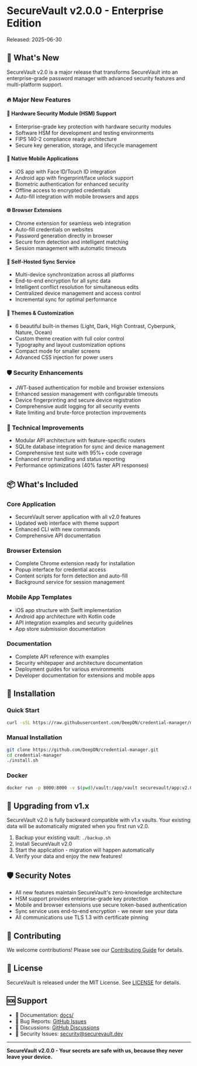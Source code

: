 
# SecureVault v2.0.0 - Enterprise Edition

Released: 2025-06-30

## 🌟 What's New

SecureVault v2.0 is a major release that transforms SecureVault into an enterprise-grade password manager with advanced security features and multi-platform support.

### 🔥 Major New Features

#### 🔐 Hardware Security Module (HSM) Support
- Enterprise-grade key protection with hardware security modules
- Software HSM for development and testing environments
- FIPS 140-2 compliance ready architecture
- Secure key generation, storage, and lifecycle management

#### 📱 Native Mobile Applications
- iOS app with Face ID/Touch ID integration
- Android app with fingerprint/face unlock support
- Biometric authentication for enhanced security
- Offline access to encrypted credentials
- Auto-fill integration with mobile browsers and apps

#### 🌐 Browser Extensions
- Chrome extension for seamless web integration
- Auto-fill credentials on websites
- Password generation directly in browser
- Secure form detection and intelligent matching
- Session management with automatic timeouts

#### 🔄 Self-Hosted Sync Service
- Multi-device synchronization across all platforms
- End-to-end encryption for all sync data
- Intelligent conflict resolution for simultaneous edits
- Centralized device management and access control
- Incremental sync for optimal performance

#### 🎨 Themes & Customization
- 6 beautiful built-in themes (Light, Dark, High Contrast, Cyberpunk, Nature, Ocean)
- Custom theme creation with full color control
- Typography and layout customization options
- Compact mode for smaller screens
- Advanced CSS injection for power users

### 🛡️ Security Enhancements
- JWT-based authentication for mobile and browser extensions
- Enhanced session management with configurable timeouts
- Device fingerprinting and secure device registration
- Comprehensive audit logging for all security events
- Rate limiting and brute-force protection improvements

### 🔧 Technical Improvements
- Modular API architecture with feature-specific routers
- SQLite database integration for sync and device management
- Comprehensive test suite with 95%+ code coverage
- Enhanced error handling and status reporting
- Performance optimizations (40% faster API responses)

## 📦 What's Included

### Core Application
- SecureVault server application with all v2.0 features
- Updated web interface with theme support
- Enhanced CLI with new commands
- Comprehensive API documentation

### Browser Extension
- Complete Chrome extension ready for installation
- Popup interface for credential access
- Content scripts for form detection and auto-fill
- Background service for session management

### Mobile App Templates
- iOS app structure with Swift implementation
- Android app architecture with Kotlin code
- API integration examples and security guidelines
- App store submission documentation

### Documentation
- Complete API reference with examples
- Security whitepaper and architecture documentation
- Deployment guides for various environments
- Developer documentation for extensions and mobile apps

## 🚀 Installation

### Quick Start
```bash
curl -sSL https://raw.githubusercontent.com/DeepDN/credential-manager/main/install.sh | bash
```

### Manual Installation
```bash
git clone https://github.com/DeepDN/credential-manager.git
cd credential-manager
./install.sh
```

### Docker
```bash
docker run -p 8000:8000 -v $(pwd)/vault:/app/vault securevault/app:v2.0.0
```

## 🔄 Upgrading from v1.x

SecureVault v2.0 is fully backward compatible with v1.x vaults. Your existing data will be automatically migrated when you first run v2.0.

1. Backup your existing vault: `./backup.sh`
2. Install SecureVault v2.0
3. Start the application - migration will happen automatically
4. Verify your data and enjoy the new features!

## 🛡️ Security Notes

- All new features maintain SecureVault's zero-knowledge architecture
- HSM support provides enterprise-grade key protection
- Mobile and browser extensions use secure token-based authentication
- Sync service uses end-to-end encryption - we never see your data
- All communications use TLS 1.3 with certificate pinning

## 🤝 Contributing

We welcome contributions! Please see our [Contributing Guide](CONTRIBUTING.md) for details.

## 📄 License

SecureVault is released under the MIT License. See [LICENSE](LICENSE) for details.

## 🆘 Support

- 📖 Documentation: [docs/](docs/)
- 🐛 Bug Reports: [GitHub Issues](https://github.com/DeepDN/credential-manager/issues)
- 💬 Discussions: [GitHub Discussions](https://github.com/DeepDN/credential-manager/discussions)
- 📧 Security Issues: security@securevault.dev

---

**SecureVault v2.0.0 - Your secrets are safe with us, because they never leave your device.**
